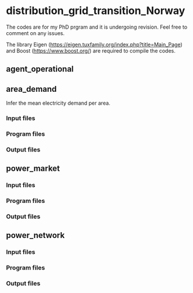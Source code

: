 # distribution_grid_transition_Norway
The codes are for my PhD prgram and it is undergoing revision. Feel free to comment on any issues.

The library Eigen (https://eigen.tuxfamily.org/index.php?title=Main_Page) and Boost (https://www.boost.org/) are required to compile the codes.

## agent_operational

## area_demand
Infer the mean electricity demand per area.

### Input files

### Program files

### Output files

## power_market

### Input files

### Program files

### Output files

## power_network

### Input files

### Program files

### Output files
